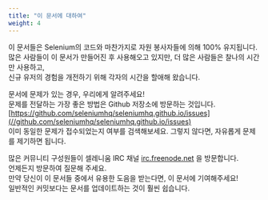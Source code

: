 ```yaml
---
title: "이 문서에 대하여"
weight: 4
---
```


이 문서들은 Selenium의 코드와 마찬가지로 자원 봉사자들에 의해 100% 유지됩니다.  
많은 사람들이 이 문서가 만들어진 후 사용해오고 있지만, 더 많은 사람들은 찰나의 시간만 사용하고,   
신규 유저의 경험을 개전하기 위해 각자의 시간을 할애해 왔습니다.

문서에 문제가 있는 경우, 우리에게 알려주세요!   
문제를 전달하는 가장 좋은 방법은 Github 저장소에 방문하는 것입니다. [https://github.com/seleniumhq/seleniumhq.github.io/issues](//github.com/seleniumhq/seleniumhq.github.io/issues)  
이미 동일한 문제가 접수되었는지 여부를 검색해보세요.
그렇지 않다면, 자유롭게 문제를 제기하면 됩니다.

많은 커뮤니티 구성원들이 셀레니움 IRC 채널 [irc.freenode.net](//freenode.net/) 을 방문합니다.  
언제든지 방문하여 질문해 주세요.  
만약 당신이 이 문서들 중에서 유용한 도음을 받는다면, 이 문서에 기여해주세요!  
일반적인 커밋보다는 문서를 업데이트하는 것이 훨씬 쉽습니다.  


